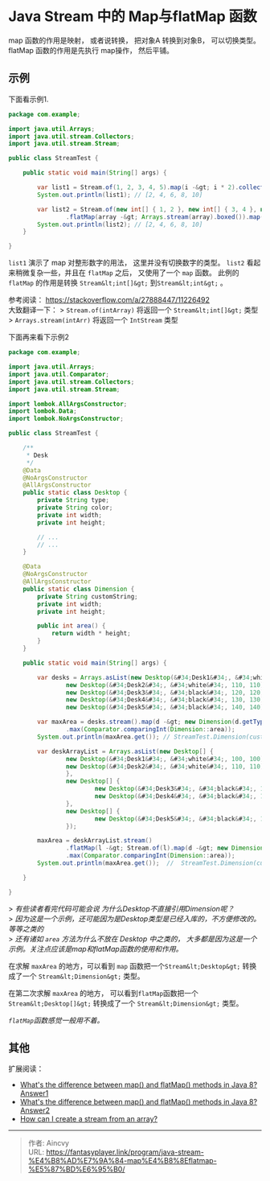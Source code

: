 # Java   Stream 中的 Map与flatMap 函数


map 函数的作用是映射， 或者说转换， 把对象A 转换到对象B， 可以切换类型。   
flatMap 函数的作用是先执行 map操作， 然后平铺。 

## 示例

下面看示例1.
```java
package com.example;

import java.util.Arrays;
import java.util.stream.Collectors;
import java.util.stream.Stream;

public class StreamTest {

    public static void main(String[] args) {

        var list1 = Stream.of(1, 2, 3, 4, 5).map(i -&gt; i * 2).collect(Collectors.toList());
        System.out.println(list1); // [2, 4, 6, 8, 10]

        var list2 = Stream.of(new int[] { 1, 2 }, new int[] { 3, 4 }, new int[] { 5 })
                .flatMap(array -&gt; Arrays.stream(array).boxed()).map(i -&gt; i * 2).collect(Collectors.toList());
        System.out.println(list2); // [2, 4, 6, 8, 10]
    }

}
```

`list1` 演示了 map 对整形数字的用法， 这里并没有切换数字的类型。 
`list2` 看起来稍微复杂一些，并且在 `flatMap` 之后， 又使用了一个 `map` 函数。 此例的  `flatMap` 的作用是转换 `Stream&lt;int[]&gt;` 到`Stream&lt;int&gt;` 。 

参考阅读： https://stackoverflow.com/a/27888447/11226492   
大致翻译一下： 
&gt; `Stream.of(intArray)` 将返回一个 `Stream&lt;int[]&gt;` 类型  
&gt; `Arrays.stream(intArr)` 将返回一个 `IntStream`  类型


下面再来看下示例2 
```java
package com.example;

import java.util.Arrays;
import java.util.Comparator;
import java.util.stream.Collectors;
import java.util.stream.Stream;

import lombok.AllArgsConstructor;
import lombok.Data;
import lombok.NoArgsConstructor;

public class StreamTest {

    /**
     * Desk
     */
    @Data
    @NoArgsConstructor
    @AllArgsConstructor
    public static class Desktop {
        private String type;
        private String color;
        private int width;
        private int height;

        // ...
        // ...
    }

    @Data
    @NoArgsConstructor
    @AllArgsConstructor
    public static class Dimension {
        private String customString;
        private int width;
        private int height;

        public int area() {
            return width * height;
        }
    }

    public static void main(String[] args) {

        var desks = Arrays.asList(new Desktop(&#34;Desk1&#34;, &#34;white&#34;, 100, 100),
                new Desktop(&#34;Desk2&#34;, &#34;white&#34;, 110, 110),
                new Desktop(&#34;Desk3&#34;, &#34;black&#34;, 120, 120),
                new Desktop(&#34;Desk4&#34;, &#34;black&#34;, 130, 130),
                new Desktop(&#34;Desk5&#34;, &#34;black&#34;, 140, 140));

        var maxArea = desks.stream().map(d -&gt; new Dimension(d.getType(), d.getWidth(), d.getHeight()))
                .max(Comparator.comparingInt(Dimension::area));
        System.out.println(maxArea.get()); // StreamTest.Dimension(customString=Desk5, width=140, height=140)

        var deskArrayList = Arrays.asList(new Desktop[] {
                new Desktop(&#34;Desk1&#34;, &#34;white&#34;, 100, 100),
                new Desktop(&#34;Desk2&#34;, &#34;white&#34;, 110, 110)
                },
                new Desktop[] {
                        new Desktop(&#34;Desk3&#34;, &#34;black&#34;, 120, 120),
                        new Desktop(&#34;Desk4&#34;, &#34;black&#34;, 130, 130),
                },
                new Desktop[] {
                        new Desktop(&#34;Desk5&#34;, &#34;black&#34;, 140, 140)
                });

        maxArea = deskArrayList.stream()
                .flatMap(l -&gt; Stream.of(l).map(d -&gt; new Dimension(d.getType(), d.getWidth(), d.getHeight())))
                .max(Comparator.comparingInt(Dimension::area));
        System.out.println(maxArea.get());  //  StreamTest.Dimension(customString=Desk5, width=140, height=140)

    }

}

```

&gt; *有些读者看完代码可能会说 为什么Desktop不直接引用Dimension呢？*  
&gt; *因为这是一个示例，还可能因为是Desktop类型是已经入库的，不方便修改的。等等之类的*  
&gt; *还有诸如 `area` 方法为什么不放在 Desktop 中之类的， 大多都是因为这是一个示例。关注点应该是map和flatMap函数的使用和作用。*

在求解 `maxArea` 的地方，可以看到 `map` 函数把一个`Stream&lt;Desktop&gt;` 转换成了一个 `Stream&lt;Dimension&gt;` 类型。

在第二次求解 `maxArea` 的地方， 可以看到`flatMap`函数把一个 `Stream&lt;Desktop[]&gt;` 转换成了一个 `Stream&lt;Dimension&gt;` 类型。

*`flatMap`函数感觉一般用不着。*


## 其他

扩展阅读：
- [What&#39;s the difference between map() and flatMap() methods in Java 8? Answer1](https://stackoverflow.com/a/26684710)
- [What&#39;s the difference between map() and flatMap() methods in Java 8? Answer2](https://stackoverflow.com/a/26684582)
- [How can I create a stream from an array?](https://stackoverflow.com/a/27888447/11226492)




---

> 作者: Aincvy  
> URL: https://fantasyplayer.link/program/java-stream-%E4%B8%AD%E7%9A%84-map%E4%B8%8Eflatmap-%E5%87%BD%E6%95%B0/  

